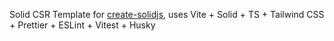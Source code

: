 Solid CSR Template for [create-solidjs](https://github.com/coding-freedom/create-solidjs), uses Vite + Solid + TS + Tailwind CSS + Prettier + ESLint + Vitest + Husky
